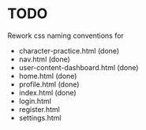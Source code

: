 # TODO

Rework css naming conventions for

- character-practice.html (done)
- nav.html (done)
- user-content-dashboard.html (done)
- home.html (done)
- profile.html (done)
- index.html (done)
- login.html
- register.html
- settings.html
